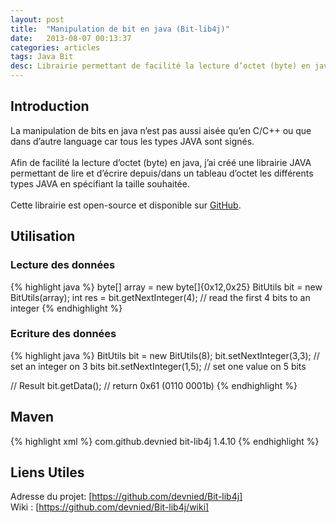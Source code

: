 ```yaml
---
layout: post
title:  "Manipulation de bit en java (Bit-lib4j)"
date:   2013-08-07 00:13:37
categories: articles
tags: Java Bit
desc: Librairie permettant de facilité la lecture d’octet (byte) en java, j’ai créé une librairie JAVA permettant de lire et d’écrire depuis/dans un tableau d’octet les différents types JAVA en spécifiant la taille souhaitée.
---
```


## Introduction

La manipulation de bits en java n’est pas aussi aisée qu’en C/C++ ou que dans d’autre language car tous les types JAVA sont signés.<br/><br/>
Afin de facilité la lecture d’octet (byte) en java, j’ai créé une librairie JAVA permettant de lire et d’écrire depuis/dans un tableau d’octet les différents types JAVA en spécifiant la taille souhaitée.<br/><br/>
Cette librairie est open-source et disponible sur [GitHub].

## Utilisation

### Lecture des données

{% highlight java %}
byte[] array = new byte[]{0x12,0x25}
BitUtils bit = new BitUtils(array);
int res = bit.getNextInteger(4); // read the first 4 bits to an integer
{% endhighlight %}

### Ecriture des données

{% highlight java %}
BitUtils bit = new BitUtils(8);
bit.setNextInteger(3,3); // set an integer on 3 bits
bit.setNextInteger(1,5); // set one value on 5 bits

// Result
bit.getData();      // return 0x61  (0110 0001b)
{% endhighlight %}

## Maven

{% highlight xml %}
<dependency>
  <groupId>com.github.devnied</groupId>
  <artifactId>bit-lib4j</artifactId>
  <version>1.4.10</version>
</dependency>
{% endhighlight %}

## Liens Utiles

Adresse du projet: [https://github.com/devnied/Bit-lib4j]<br/>
Wiki : [https://github.com/devnied/Bit-lib4j/wiki]

[GitHub]: https://github.com/devnied/Bit-lib4j "Page du projet sur GitHub"
[https://github.com/devnied/Bit-lib4j]: https://github.com/devnied/Bit-lib4j "Page du projet sur GitHub"
[https://github.com/devnied/Bit-lib4j/wiki]: https://github.com/devnied/Bit-lib4j/wiki "Wiki du projet"
